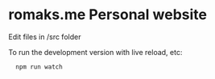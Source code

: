 # romaks.me Personal website


Edit files in /src folder

To run the development version with live reload, etc:

```
  npm run watch
```



